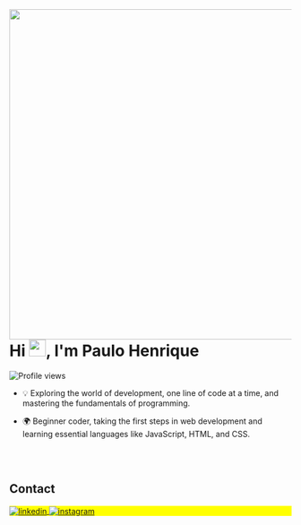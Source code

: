<img align="right" height="590em" src="https://raw.githubusercontent.com/gist/ph387/42ff17b2ed38b8de83a2d97bb5cf6b01/raw/1893d1bc39d6847b061071379bda6b5d13fdad39/githubcard.svg"/>
<h1 align="left">Hi <img src="https://raw.githubusercontent.com/kaueMarques/kaueMarques/master/hi.gif" height="30px">, I'm Paulo Henrique</h1>
<p align="left"> <img src="https://komarev.com/ghpvc/?username=ph387&color=yellow" alt="Profile views" /> </p>

- 💡 Exploring the world of development, one line of code at a time, and mastering the fundamentals of programming.

- 🌍 Beginner coder, taking the first steps in web development and learning essential languages like JavaScript, HTML, and CSS.

<!--

<br><br>

## 🛠 &nbsp;Tech Stack

![JavaScript](https://img.shields.io/badge/-JavaScript-05122A?style=flat&logo=javascript)&nbsp;
![HTML](https://img.shields.io/badge/-HTML-05122A?style=flat&logo=HTML5)&nbsp;
![CSS](https://img.shields.io/badge/-CSS-05122A?style=flat&logo=CSS3&logoColor=1572B6)&nbsp;
![Git](https://img.shields.io/badge/-Git-05122A?style=flat&logo=git)&nbsp;
![GitHub](https://img.shields.io/badge/-GitHub-05122A?style=flat&logo=github)&nbsp;
![Visual Studio Code](https://img.shields.io/badge/-Visual%20Studio%20Code-05122A?style=flat&logo=visual-studio-code&logoColor=007ACC)&nbsp;

<br><br>

## ⚙️ &nbsp;GitHub Analytics

<p align="left">
<img width="530em" src="https://github-readme-stats.vercel.app/api?username=maykbrito&show_icons=true&theme=vision-friendly-dark" alt="maykbrito's stats"/>
<img width="530em" src="https://github-readme-stats.vercel.app/api/top-langs/?username=maykbrito&layout=compact&theme=vision-friendly-dark" alt="maykbrito's most languages"/>
</p>
-->

<br><br>

## Contact

<p align="left" style="background:yellow">
<a href="https://linkedin.com/in/phzin" target="_blank">
  <img align="center" src="https://img.shields.io/badge/-Paulo-Henrique-05122A?style=flat&logo=linkedin" alt="linkedin"/>
</a>
<a href="https://instagram.com/_.pauliinn" target="_blank">
 <img align="center" src="https://img.shields.io/badge/-_.pauliinn-05122A?style=flat&logo=instagram" alt="instagram"/>
</a>
</p>


